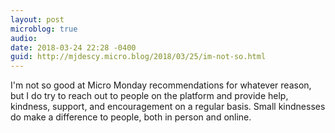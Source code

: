 ```yaml
---
layout: post
microblog: true
audio: 
date: 2018-03-24 22:28 -0400
guid: http://mjdescy.micro.blog/2018/03/25/im-not-so.html
---
```

I'm not so good at Micro Monday recommendations for whatever reason, but I do try to reach out to people on the platform and provide help, kindness, support, and encouragement on a regular basis. Small kindnesses do make a difference to people, both in person and online.
